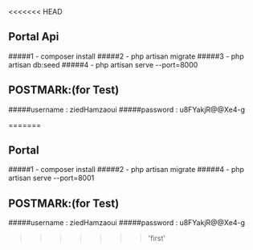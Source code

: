 <<<<<<< HEAD
## Portal Api
#####1 - composer install
#####2 - php artisan migrate
#####3 - php artisan db:seed
#####4 - php artisan serve --port=8000

## POSTMARk:(for Test)
#####username : ziedHamzaoui
#####password : u8FYakjR@@Xe4-g





=======
## Portal
#####1 - composer install
#####2 - php artisan migrate
#####4 - php artisan serve --port=8001

## POSTMARk:(for Test)
#####username : ziedHamzaoui
#####password : u8FYakjR@@Xe4-g
>>>>>>> 'first'
